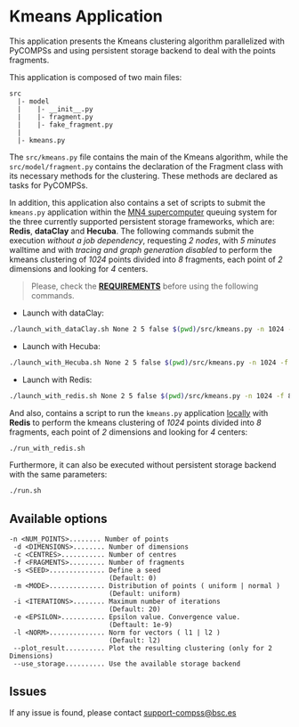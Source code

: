 # Kmeans Application

This application presents the Kmeans clustering algorithm parallelized with
PyCOMPSs and using persistent storage backend to deal with the points
fragments.

This application is composed of two main files:

```
src
  |- model
  |    |- __init__.py
  |    |- fragment.py
  |    |- fake_fragment.py
  |
  |- kmeans.py
```

The ```src/kmeans.py``` file contains the main of the Kmeans algorithm, while
the ```src/model/fragment.py``` contains the declaration of the Fragment class
with its necessary methods for the clustering. These methods are declared as
tasks for PyCOMPSs.

In addition, this application also contains a set of scripts to submit the
```kmeans.py``` application within the <ins>MN4 supercomputer</ins>
queuing system for the three currently supported persistent storage frameworks,
which are: **Redis**, **dataClay** and **Hecuba**.
The following commands submit the execution *without a job dependency*,
requesting *2 nodes*, with *5 minutes* walltime and with *tracing and graph
generation disabled* to perform the kmeans clustering of *1024* points
divided into *8* fragments, each point of *2* dimensions and looking for *4*
centers.

> Please, check the **[REQUIREMENTS](../README.md)** before using the following
commands.

* Launch with dataClay:
```bash
./launch_with_dataClay.sh None 2 5 false $(pwd)/src/kmeans.py -n 1024 -f 8 -d 2 -c 4
```

* Launch with Hecuba:
```bash
./launch_with_Hecuba.sh None 2 5 false $(pwd)/src/kmeans.py -n 1024 -f 8 -d 2 -c 4
```
* Launch with Redis:
```bash
./launch_with_redis.sh None 2 5 false $(pwd)/src/kmeans.py -n 1024 -f 8 -d 2 -c 4
```

And also, contains a script to run the ```kmeans.py``` application
<ins>locally</ins> with **Redis** to perform the kmeans clustering of *1024*
points divided into *8* fragments, each point of *2* dimensions and looking
for *4* centers:

```bash
./run_with_redis.sh
```

Furthermore, it can also be executed without persistent storage backend with
the same parameters:
```bash
./run.sh
```

## Available options

```
-n <NUM_POINTS>........ Number of points
 -d <DIMENSIONS>........ Number of dimensions
 -c <CENTRES>........... Number of centres
 -f <FRAGMENTS>......... Number of fragments
 -s <SEED>.............. Define a seed
                         (Default: 0)
 -m <MODE>.............. Distribution of points ( uniform | normal )
                         (Default: uniform)
 -i <ITERATIONS>........ Maximum number of iterations
                         (Default: 20)
 -e <EPSILON>........... Epsilon value. Convergence value.
                         (Deftault: 1e-9)
 -l <NORM>.............. Norm for vectors ( l1 | l2 )
                         (Default: l2)
 --plot_result.......... Plot the resulting clustering (only for 2 Dimensions)
 --use_storage.......... Use the available storage backend
```

## Issues

If any issue is found, please contact <support-compss@bsc.es>
